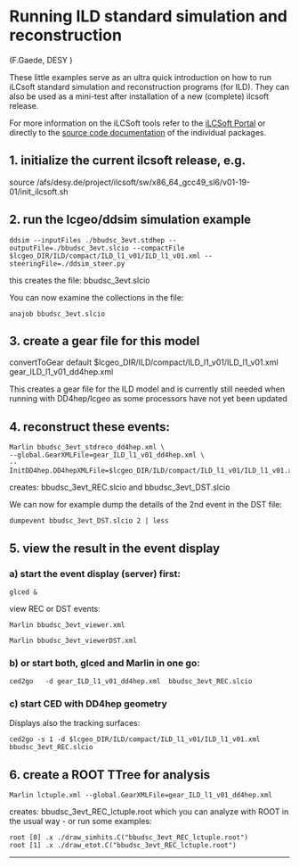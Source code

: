 

# Running ILD standard simulation and reconstruction

(F.Gaede, DESY )

<!---	  
   06/2015  F.G:  updated to use lcgeo/ddsim
   12/2011: F.G.: updated to new ILD_01_dev model 
   06/2012: J.E.: updated to new ILD_o{1,2,3}_v01 models
-->


These little examples serve as an ultra quick introduction on how to run iLCsoft 
standard simulation and reconstruction programs (for ILD).
They can also be used as a mini-test after installation of a new (complete) ilcsoft 
release.

For more information on the iLCSoft tools refer to the [iLCSoft Portal](http://ilcsoft.desy.de)
or directly to the [source code documentation](http://ilcsoft.desy.de/v01-19-01/package_doc.html) of the individual packages.


## 1. initialize the current ilcsoft release, e.g.
   
   
   source /afs/desy.de/project/ilcsoft/sw/x86_64_gcc49_sl6/v01-19-01/init_ilcsoft.sh


## 2. run the lcgeo/ddsim simulation example 

    ddsim --inputFiles ./bbudsc_3evt.stdhep --outputFile=./bbudsc_3evt.slcio --compactFile $lcgeo_DIR/ILD/compact/ILD_l1_v01/ILD_l1_v01.xml --steeringFile=./ddsim_steer.py


this creates the file:    bbudsc_3evt.slcio

You can now examine the collections in the file:

	anajob bbudsc_3evt.slcio

## 3. create a gear file for this model 

  convertToGear default $lcgeo_DIR/ILD/compact/ILD_l1_v01/ILD_l1_v01.xml gear_ILD_l1_v01_dd4hep.xml

  This creates a gear file for the ILD model and is currently still needed when running with 
  DD4hep/lcgeo as some processors have not yet been updated


## 4. reconstruct these events:

	Marlin bbudsc_3evt_stdreco_dd4hep.xml \
	--global.GearXMLFile=gear_ILD_l1_v01_dd4hep.xml \
	--InitDD4hep.DD4hepXMLFile=$lcgeo_DIR/ILD/compact/ILD_l1_v01/ILD_l1_v01.xml

creates:   bbudsc_3evt_REC.slcio 
and        bbudsc_3evt_DST.slcio

We can now for example dump the details of the 2nd event in the DST file: 

	dumpevent bbudsc_3evt_DST.slcio 2 | less



## 5. view the result in the event display
 
### a) start the event display (server) first:

	glced &

view REC or DST events:

	Marlin bbudsc_3evt_viewer.xml

	Marlin bbudsc_3evt_viewerDST.xml


### b) or start both, glced and Marlin in one go:

	ced2go   -d gear_ILD_l1_v01_dd4hep.xml  bbudsc_3evt_REC.slcio


### c) start CED with DD4hep geometry

Displays also the tracking surfaces: 
	
	ced2go -s 1 -d $lcgeo_DIR/ILD/compact/ILD_l1_v01/ILD_l1_v01.xml bbudsc_3evt_REC.slcio


## 6. create a ROOT TTree for analysis

	Marlin lctuple.xml --global.GearXMLFile=gear_ILD_l1_v01_dd4hep.xml

creates: bbudsc_3evt_REC_lctuple.root
which you can analyze with ROOT in the usual way - or run some examples:

	root [0] .x ./draw_simhits.C("bbudsc_3evt_REC_lctuple.root")
	root [1] .x ./draw_etot.C("bbudsc_3evt_REC_lctuple.root")



--------------------------------------------------------------------------------
